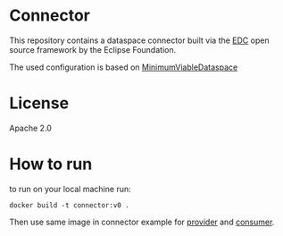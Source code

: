 # Connector

This repository contains a dataspace connector built via the [EDC](https://eclipse-edc.github.io/) open source framework by the Eclipse Foundation.

The used configuration is based on [MinimumViableDataspace](https://github.com/eclipse-edc/MinimumViableDataspace)

# License

Apache 2.0

# How to run

to run on your local machine run:
```
docker build -t connector:v0 .
```

Then use same image in connector example for [provider](https://github.com/wetransform/connector-example/blob/19e2960b1c53f74ca171da7c4a4c66aee7d08813/docker-compose.yaml#L4) and [consumer](https://github.com/wetransform/connector-example/blob/19e2960b1c53f74ca171da7c4a4c66aee7d08813/docker-compose.yaml#L60).